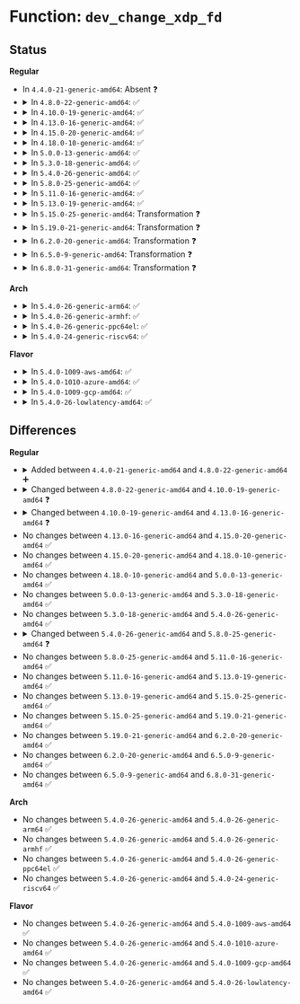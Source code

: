 # Function: <code>dev_change_xdp_fd</code>

## Status
<b>Regular</b>
<ul>
<li>
In <code>4.4.0-21-generic-amd64</code>: Absent ❓
</li>
<li>
<details>
<summary>In <code>4.8.0-22-generic-amd64</code>: ✅</summary>

```c
int dev_change_xdp_fd(struct net_device * dev, int fd)
```

```json
{
  "name": "dev_change_xdp_fd",
  "collision_type": "Unique Global",
  "inline_type": "No",
  "funcs": [
    {
      "addr": 18446744071586701920,
      "name": "dev_change_xdp_fd",
      "external": true,
      "loc": "net/core/dev.c:6638",
      "file": "net/core/dev.c",
      "inline": "seen, unknown",
      "caller_inline": [],
      "caller_func": [
        "net/core/rtnetlink.c:do_setlink"
      ]
    }
  ],
  "symbols": [
    {
      "addr": 18446744071586701920,
      "name": "dev_change_xdp_fd",
      "section": ".text",
      "bind": "STB_GLOBAL",
      "size": 200
    }
  ]
}
```
</details>
</li>
<li>
<details>
<summary>In <code>4.10.0-19-generic-amd64</code>: ✅</summary>

```c
int dev_change_xdp_fd(struct net_device * dev, int fd, u32 flags)
```

```json
{
  "name": "dev_change_xdp_fd",
  "collision_type": "Unique Global",
  "inline_type": "No",
  "funcs": [
    {
      "addr": 18446744071586888160,
      "name": "dev_change_xdp_fd",
      "external": true,
      "loc": "net/core/dev.c:6792",
      "file": "net/core/dev.c",
      "inline": "seen, unknown",
      "caller_inline": [],
      "caller_func": [
        "net/core/rtnetlink.c:do_setlink"
      ]
    }
  ],
  "symbols": [
    {
      "addr": 18446744071586888160,
      "name": "dev_change_xdp_fd",
      "section": ".text",
      "bind": "STB_GLOBAL",
      "size": 334
    }
  ]
}
```
</details>
</li>
<li>
<details>
<summary>In <code>4.13.0-16-generic-amd64</code>: ✅</summary>

```c
int dev_change_xdp_fd(struct net_device * dev, struct netlink_ext_ack * extack, int fd, u32 flags)
```

```json
{
  "name": "dev_change_xdp_fd",
  "collision_type": "Unique Global",
  "inline_type": "No",
  "funcs": [
    {
      "addr": 18446744071587047360,
      "name": "dev_change_xdp_fd",
      "external": true,
      "loc": "net/core/dev.c:6992",
      "file": "net/core/dev.c",
      "inline": "seen, unknown",
      "caller_inline": [],
      "caller_func": [
        "net/core/rtnetlink.c:do_setlink"
      ]
    }
  ],
  "symbols": [
    {
      "addr": 18446744071587047360,
      "name": "dev_change_xdp_fd",
      "section": ".text",
      "bind": "STB_GLOBAL",
      "size": 484
    }
  ]
}
```
</details>
</li>
<li>
<details>
<summary>In <code>4.15.0-20-generic-amd64</code>: ✅</summary>

```c
int dev_change_xdp_fd(struct net_device * dev, struct netlink_ext_ack * extack, int fd, u32 flags)
```

```json
{
  "name": "dev_change_xdp_fd",
  "collision_type": "Unique Global",
  "inline_type": "No",
  "funcs": [
    {
      "addr": 18446744071587547872,
      "name": "dev_change_xdp_fd",
      "external": true,
      "loc": "net/core/dev.c:7156",
      "file": "net/core/dev.c",
      "inline": "seen, unknown",
      "caller_inline": [],
      "caller_func": [
        "net/core/rtnetlink.c:do_setlink"
      ]
    }
  ],
  "symbols": [
    {
      "addr": 18446744071587547872,
      "name": "dev_change_xdp_fd",
      "section": ".text",
      "bind": "STB_GLOBAL",
      "size": 599
    }
  ]
}
```
</details>
</li>
<li>
<details>
<summary>In <code>4.18.0-10-generic-amd64</code>: ✅</summary>

```c
int dev_change_xdp_fd(struct net_device * dev, struct netlink_ext_ack * extack, int fd, u32 flags)
```

```json
{
  "name": "dev_change_xdp_fd",
  "collision_type": "Unique Global",
  "inline_type": "No",
  "funcs": [
    {
      "addr": 18446744071587851792,
      "name": "dev_change_xdp_fd",
      "external": true,
      "loc": "net/core/dev.c:7349",
      "file": "net/core/dev.c",
      "inline": "seen, unknown",
      "caller_inline": [],
      "caller_func": [
        "net/core/rtnetlink.c:do_setlink"
      ]
    }
  ],
  "symbols": [
    {
      "addr": 18446744071587851792,
      "name": "dev_change_xdp_fd",
      "section": ".text",
      "bind": "STB_GLOBAL",
      "size": 624
    }
  ]
}
```
</details>
</li>
<li>
<details>
<summary>In <code>5.0.0-13-generic-amd64</code>: ✅</summary>

```c
int dev_change_xdp_fd(struct net_device * dev, struct netlink_ext_ack * extack, int fd, u32 flags)
```

```json
{
  "name": "dev_change_xdp_fd",
  "collision_type": "Unique Global",
  "inline_type": "No",
  "funcs": [
    {
      "addr": 18446744071587992256,
      "name": "dev_change_xdp_fd",
      "external": true,
      "loc": "net/core/dev.c:7972",
      "file": "net/core/dev.c",
      "inline": "seen, unknown",
      "caller_inline": [],
      "caller_func": [
        "net/core/rtnetlink.c:do_setlink"
      ]
    }
  ],
  "symbols": [
    {
      "addr": 18446744071587992256,
      "name": "dev_change_xdp_fd",
      "section": ".text",
      "bind": "STB_GLOBAL",
      "size": 529
    }
  ]
}
```
</details>
</li>
<li>
<details>
<summary>In <code>5.3.0-18-generic-amd64</code>: ✅</summary>

```c
int dev_change_xdp_fd(struct net_device * dev, struct netlink_ext_ack * extack, int fd, u32 flags)
```

```json
{
  "name": "dev_change_xdp_fd",
  "collision_type": "Unique Global",
  "inline_type": "No",
  "funcs": [
    {
      "addr": 18446744071588303936,
      "name": "dev_change_xdp_fd",
      "external": true,
      "loc": "net/core/dev.c:8069",
      "file": "net/core/dev.c",
      "inline": "seen, unknown",
      "caller_inline": [],
      "caller_func": [
        "net/core/rtnetlink.c:do_setlink"
      ]
    }
  ],
  "symbols": [
    {
      "addr": 18446744071588303936,
      "name": "dev_change_xdp_fd",
      "section": ".text",
      "bind": "STB_GLOBAL",
      "size": 566
    }
  ]
}
```
</details>
</li>
<li>
<details>
<summary>In <code>5.4.0-26-generic-amd64</code>: ✅</summary>

```c
int dev_change_xdp_fd(struct net_device * dev, struct netlink_ext_ack * extack, int fd, u32 flags)
```

```json
{
  "name": "dev_change_xdp_fd",
  "collision_type": "Unique Global",
  "inline_type": "No",
  "funcs": [
    {
      "addr": 18446744071588510464,
      "name": "dev_change_xdp_fd",
      "external": true,
      "loc": "net/core/dev.c:8368",
      "file": "net/core/dev.c",
      "inline": "seen, unknown",
      "caller_inline": [],
      "caller_func": [
        "net/core/rtnetlink.c:do_setlink"
      ]
    }
  ],
  "symbols": [
    {
      "addr": 18446744071588510464,
      "name": "dev_change_xdp_fd",
      "section": ".text",
      "bind": "STB_GLOBAL",
      "size": 617
    }
  ]
}
```
</details>
</li>
<li>
<details>
<summary>In <code>5.8.0-25-generic-amd64</code>: ✅</summary>

```c
int dev_change_xdp_fd(struct net_device * dev, struct netlink_ext_ack * extack, int fd, int expected_fd, u32 flags)
```

```json
{
  "name": "dev_change_xdp_fd",
  "collision_type": "Unique Global",
  "inline_type": "No",
  "funcs": [
    {
      "addr": 18446744071589381696,
      "name": "dev_change_xdp_fd",
      "external": true,
      "loc": "net/core/dev.c:8799",
      "file": "net/core/dev.c",
      "inline": "seen, unknown",
      "caller_inline": [],
      "caller_func": [
        "net/core/rtnetlink.c:do_setlink"
      ]
    }
  ],
  "symbols": [
    {
      "addr": 18446744071589381696,
      "name": "dev_change_xdp_fd",
      "section": ".text",
      "bind": "STB_GLOBAL",
      "size": 753
    }
  ]
}
```
</details>
</li>
<li>
<details>
<summary>In <code>5.11.0-16-generic-amd64</code>: ✅</summary>

```c
int dev_change_xdp_fd(struct net_device * dev, struct netlink_ext_ack * extack, int fd, int expected_fd, u32 flags)
```

```json
{
  "name": "dev_change_xdp_fd",
  "collision_type": "Unique Global",
  "inline_type": "No",
  "funcs": [
    {
      "addr": 18446744071589387968,
      "name": "dev_change_xdp_fd",
      "external": true,
      "loc": "net/core/dev.c:9466",
      "file": "net/core/dev.c",
      "inline": "seen, unknown",
      "caller_inline": [],
      "caller_func": [
        "net/core/rtnetlink.c:do_setlink"
      ]
    }
  ],
  "symbols": [
    {
      "addr": 18446744071589387968,
      "name": "dev_change_xdp_fd",
      "section": ".text",
      "bind": "STB_GLOBAL",
      "size": 552
    }
  ]
}
```
</details>
</li>
<li>
<details>
<summary>In <code>5.13.0-19-generic-amd64</code>: ✅</summary>

```c
int dev_change_xdp_fd(struct net_device * dev, struct netlink_ext_ack * extack, int fd, int expected_fd, u32 flags)
```

```json
{
  "name": "dev_change_xdp_fd",
  "collision_type": "Unique Global",
  "inline_type": "No",
  "funcs": [
    {
      "addr": 18446744071589284832,
      "name": "dev_change_xdp_fd",
      "external": true,
      "loc": "net/core/dev.c:9731",
      "file": "net/core/dev.c",
      "inline": "seen, unknown",
      "caller_inline": [],
      "caller_func": [
        "net/core/rtnetlink.c:do_setlink"
      ]
    }
  ],
  "symbols": [
    {
      "addr": 18446744071589284832,
      "name": "dev_change_xdp_fd",
      "section": ".text",
      "bind": "STB_GLOBAL",
      "size": 552
    }
  ]
}
```
</details>
</li>
<li>
<details>
<summary>In <code>5.15.0-25-generic-amd64</code>: Transformation ❓</summary>

```c
int dev_change_xdp_fd(struct net_device * dev, struct netlink_ext_ack * extack, int fd, int expected_fd, u32 flags)
```

```json
{
  "name": "dev_change_xdp_fd",
  "collision_type": "Unique Global",
  "inline_type": "No",
  "funcs": [
    {
      "addr": 0,
      "name": "dev_change_xdp_fd",
      "external": true,
      "loc": "net/core/dev.c:9738",
      "file": "net/core/dev.c",
      "inline": "seen, unknown",
      "caller_inline": [],
      "caller_func": [
        "net/core/rtnetlink.c:do_setlink"
      ]
    }
  ],
  "symbols": [
    {
      "addr": 18446744071592699709,
      "name": "dev_change_xdp_fd.cold",
      "section": ".text",
      "bind": "STB_LOCAL",
      "size": 27
    },
    {
      "addr": 18446744071590012176,
      "name": "dev_change_xdp_fd",
      "section": ".text",
      "bind": "STB_GLOBAL",
      "size": 562
    }
  ]
}
```
</details>
</li>
<li>
<details>
<summary>In <code>5.19.0-21-generic-amd64</code>: Transformation ❓</summary>

```c
int dev_change_xdp_fd(struct net_device * dev, struct netlink_ext_ack * extack, int fd, int expected_fd, u32 flags)
```

```json
{
  "name": "dev_change_xdp_fd",
  "collision_type": "Unique Global",
  "inline_type": "No",
  "funcs": [
    {
      "addr": 0,
      "name": "dev_change_xdp_fd",
      "external": true,
      "loc": "net/core/dev.c:9476",
      "file": "net/core/dev.c",
      "inline": "seen, unknown",
      "caller_inline": [],
      "caller_func": [
        "net/core/rtnetlink.c:do_setlink"
      ]
    }
  ],
  "symbols": [
    {
      "addr": 18446744071594585958,
      "name": "dev_change_xdp_fd.cold",
      "section": ".text",
      "bind": "STB_LOCAL",
      "size": 27
    },
    {
      "addr": 18446744071591551680,
      "name": "dev_change_xdp_fd",
      "section": ".text",
      "bind": "STB_GLOBAL",
      "size": 530
    }
  ]
}
```
</details>
</li>
<li>
<details>
<summary>In <code>6.2.0-20-generic-amd64</code>: Transformation ❓</summary>

```c
int dev_change_xdp_fd(struct net_device * dev, struct netlink_ext_ack * extack, int fd, int expected_fd, u32 flags)
```

```json
{
  "name": "dev_change_xdp_fd",
  "collision_type": "Unique Global",
  "inline_type": "No",
  "funcs": [
    {
      "addr": 0,
      "name": "dev_change_xdp_fd",
      "external": true,
      "loc": "net/core/dev.c:9463",
      "file": "net/core/dev.c",
      "inline": "seen, unknown",
      "caller_inline": [],
      "caller_func": [
        "net/core/rtnetlink.c:do_setlink"
      ]
    }
  ],
  "symbols": [
    {
      "addr": 18446744071596324882,
      "name": "dev_change_xdp_fd.cold",
      "section": ".text",
      "bind": "STB_LOCAL",
      "size": 27
    },
    {
      "addr": 18446744071593326352,
      "name": "dev_change_xdp_fd",
      "section": ".text",
      "bind": "STB_GLOBAL",
      "size": 530
    }
  ]
}
```
</details>
</li>
<li>
<details>
<summary>In <code>6.5.0-9-generic-amd64</code>: Transformation ❓</summary>

```c
int dev_change_xdp_fd(struct net_device * dev, struct netlink_ext_ack * extack, int fd, int expected_fd, u32 flags)
```

```json
{
  "name": "dev_change_xdp_fd",
  "collision_type": "Unique Global",
  "inline_type": "No",
  "funcs": [
    {
      "addr": 0,
      "name": "dev_change_xdp_fd",
      "external": true,
      "loc": "net/core/dev.c:9475",
      "file": "net/core/dev.c",
      "inline": "seen, unknown",
      "caller_inline": [],
      "caller_func": [
        "net/core/rtnetlink.c:do_setlink"
      ]
    }
  ],
  "symbols": [
    {
      "addr": 18446744071596855116,
      "name": "dev_change_xdp_fd.cold",
      "section": ".text",
      "bind": "STB_LOCAL",
      "size": 27
    },
    {
      "addr": 18446744071593788192,
      "name": "dev_change_xdp_fd",
      "section": ".text",
      "bind": "STB_GLOBAL",
      "size": 518
    }
  ]
}
```
</details>
</li>
<li>
<details>
<summary>In <code>6.8.0-31-generic-amd64</code>: Transformation ❓</summary>

```c
int dev_change_xdp_fd(struct net_device * dev, struct netlink_ext_ack * extack, int fd, int expected_fd, u32 flags)
```

```json
{
  "name": "dev_change_xdp_fd",
  "collision_type": "Unique Global",
  "inline_type": "No",
  "funcs": [
    {
      "addr": 0,
      "name": "dev_change_xdp_fd",
      "external": true,
      "loc": "net/core/dev.c:9595",
      "file": "net/core/dev.c",
      "inline": "seen, unknown",
      "caller_inline": [],
      "caller_func": [
        "net/core/rtnetlink.c:do_setlink"
      ]
    }
  ],
  "symbols": [
    {
      "addr": 18446744071597780124,
      "name": "dev_change_xdp_fd.cold",
      "section": ".text",
      "bind": "STB_LOCAL",
      "size": 27
    },
    {
      "addr": 18446744071594568992,
      "name": "dev_change_xdp_fd",
      "section": ".text",
      "bind": "STB_GLOBAL",
      "size": 515
    }
  ]
}
```
</details>
</li>
</ul>
<b>Arch</b>
<ul>
<li>
<details>
<summary>In <code>5.4.0-26-generic-arm64</code>: ✅</summary>

```c
int dev_change_xdp_fd(struct net_device * dev, struct netlink_ext_ack * extack, int fd, u32 flags)
```

```json
{
  "name": "dev_change_xdp_fd",
  "collision_type": "Unique Global",
  "inline_type": "No",
  "funcs": [
    {
      "addr": 18446603336502044048,
      "name": "dev_change_xdp_fd",
      "external": true,
      "loc": "net/core/dev.c:8368",
      "file": "net/core/dev.c",
      "inline": "seen, unknown",
      "caller_inline": [],
      "caller_func": [
        "net/core/rtnetlink.c:do_setlink"
      ]
    }
  ],
  "symbols": [
    {
      "addr": 18446603336502044048,
      "name": "dev_change_xdp_fd",
      "section": ".text",
      "bind": "STB_GLOBAL",
      "size": 608
    }
  ]
}
```
</details>
</li>
<li>
<details>
<summary>In <code>5.4.0-26-generic-armhf</code>: ✅</summary>

```c
int dev_change_xdp_fd(struct net_device * dev, struct netlink_ext_ack * extack, int fd, u32 flags)
```

```json
{
  "name": "dev_change_xdp_fd",
  "collision_type": "Unique Global",
  "inline_type": "No",
  "funcs": [
    {
      "addr": 3234795788,
      "name": "dev_change_xdp_fd",
      "external": true,
      "loc": "net/core/dev.c:8368",
      "file": "net/core/dev.c",
      "inline": "seen, unknown",
      "caller_inline": [],
      "caller_func": [
        "net/core/rtnetlink.c:do_setlink"
      ]
    }
  ],
  "symbols": [
    {
      "addr": 3234795788,
      "name": "dev_change_xdp_fd",
      "section": ".text",
      "bind": "STB_GLOBAL",
      "size": 656
    }
  ]
}
```
</details>
</li>
<li>
<details>
<summary>In <code>5.4.0-26-generic-ppc64el</code>: ✅</summary>

```c
int dev_change_xdp_fd(struct net_device * dev, struct netlink_ext_ack * extack, int fd, u32 flags)
```

```json
{
  "name": "dev_change_xdp_fd",
  "collision_type": "Unique Global",
  "inline_type": "No",
  "funcs": [
    {
      "addr": 13835058055295491952,
      "name": "dev_change_xdp_fd",
      "external": true,
      "loc": "net/core/dev.c:8368",
      "file": "net/core/dev.c",
      "inline": "seen, unknown",
      "caller_inline": [],
      "caller_func": [
        "net/core/rtnetlink.c:do_setlink"
      ]
    }
  ],
  "symbols": [
    {
      "addr": 13835058055295491952,
      "name": "dev_change_xdp_fd",
      "section": ".text",
      "bind": "STB_GLOBAL",
      "size": 940
    }
  ]
}
```
</details>
</li>
<li>
<details>
<summary>In <code>5.4.0-24-generic-riscv64</code>: ✅</summary>

```c
int dev_change_xdp_fd(struct net_device * dev, struct netlink_ext_ack * extack, int fd, u32 flags)
```

```json
{
  "name": "dev_change_xdp_fd",
  "collision_type": "Unique Global",
  "inline_type": "No",
  "funcs": [
    {
      "addr": 18446743936278330528,
      "name": "dev_change_xdp_fd",
      "external": true,
      "loc": "net/core/dev.c:8368",
      "file": "net/core/dev.c",
      "inline": "seen, unknown",
      "caller_inline": [],
      "caller_func": [
        "net/core/rtnetlink.c:do_setlink"
      ]
    }
  ],
  "symbols": [
    {
      "addr": 18446743936278330528,
      "name": "dev_change_xdp_fd",
      "section": ".text",
      "bind": "STB_GLOBAL",
      "size": 536
    }
  ]
}
```
</details>
</li>
</ul>
<b>Flavor</b>
<ul>
<li>
<details>
<summary>In <code>5.4.0-1009-aws-amd64</code>: ✅</summary>

```c
int dev_change_xdp_fd(struct net_device * dev, struct netlink_ext_ack * extack, int fd, u32 flags)
```

```json
{
  "name": "dev_change_xdp_fd",
  "collision_type": "Unique Global",
  "inline_type": "No",
  "funcs": [
    {
      "addr": 18446744071588117200,
      "name": "dev_change_xdp_fd",
      "external": true,
      "loc": "net/core/dev.c:8368",
      "file": "net/core/dev.c",
      "inline": "seen, unknown",
      "caller_inline": [],
      "caller_func": [
        "net/core/rtnetlink.c:do_setlink"
      ]
    }
  ],
  "symbols": [
    {
      "addr": 18446744071588117200,
      "name": "dev_change_xdp_fd",
      "section": ".text",
      "bind": "STB_GLOBAL",
      "size": 617
    }
  ]
}
```
</details>
</li>
<li>
<details>
<summary>In <code>5.4.0-1010-azure-amd64</code>: ✅</summary>

```c
int dev_change_xdp_fd(struct net_device * dev, struct netlink_ext_ack * extack, int fd, u32 flags)
```

```json
{
  "name": "dev_change_xdp_fd",
  "collision_type": "Unique Global",
  "inline_type": "No",
  "funcs": [
    {
      "addr": 18446744071587830032,
      "name": "dev_change_xdp_fd",
      "external": true,
      "loc": "net/core/dev.c:8368",
      "file": "net/core/dev.c",
      "inline": "seen, unknown",
      "caller_inline": [],
      "caller_func": [
        "net/core/rtnetlink.c:do_setlink"
      ]
    }
  ],
  "symbols": [
    {
      "addr": 18446744071587830032,
      "name": "dev_change_xdp_fd",
      "section": ".text",
      "bind": "STB_GLOBAL",
      "size": 617
    }
  ]
}
```
</details>
</li>
<li>
<details>
<summary>In <code>5.4.0-1009-gcp-amd64</code>: ✅</summary>

```c
int dev_change_xdp_fd(struct net_device * dev, struct netlink_ext_ack * extack, int fd, u32 flags)
```

```json
{
  "name": "dev_change_xdp_fd",
  "collision_type": "Unique Global",
  "inline_type": "No",
  "funcs": [
    {
      "addr": 18446744071588449024,
      "name": "dev_change_xdp_fd",
      "external": true,
      "loc": "net/core/dev.c:8368",
      "file": "net/core/dev.c",
      "inline": "seen, unknown",
      "caller_inline": [],
      "caller_func": [
        "net/core/rtnetlink.c:do_setlink"
      ]
    }
  ],
  "symbols": [
    {
      "addr": 18446744071588449024,
      "name": "dev_change_xdp_fd",
      "section": ".text",
      "bind": "STB_GLOBAL",
      "size": 617
    }
  ]
}
```
</details>
</li>
<li>
<details>
<summary>In <code>5.4.0-26-lowlatency-amd64</code>: ✅</summary>

```c
int dev_change_xdp_fd(struct net_device * dev, struct netlink_ext_ack * extack, int fd, u32 flags)
```

```json
{
  "name": "dev_change_xdp_fd",
  "collision_type": "Unique Global",
  "inline_type": "No",
  "funcs": [
    {
      "addr": 18446744071588585936,
      "name": "dev_change_xdp_fd",
      "external": true,
      "loc": "net/core/dev.c:8368",
      "file": "net/core/dev.c",
      "inline": "seen, unknown",
      "caller_inline": [],
      "caller_func": [
        "net/core/rtnetlink.c:do_setlink"
      ]
    }
  ],
  "symbols": [
    {
      "addr": 18446744071588585936,
      "name": "dev_change_xdp_fd",
      "section": ".text",
      "bind": "STB_GLOBAL",
      "size": 617
    }
  ]
}
```
</details>
</li>
</ul>

## Differences
<b>Regular</b>
<ul>
<li>
<details>
<summary>Added between <code>4.4.0-21-generic-amd64</code> and <code>4.8.0-22-generic-amd64</code> ➕</summary>

```c
int dev_change_xdp_fd(struct net_device * dev, int fd)
```
</details>
</li>
<li>
<details>
<summary>Changed between <code>4.8.0-22-generic-amd64</code> and <code>4.10.0-19-generic-amd64</code> ❓</summary>
<ul>
<li>
<b>Param added. </b>
<code>u32 flags</code>
</li>
</ul>
</details>
</li>
<li>
<details>
<summary>Changed between <code>4.10.0-19-generic-amd64</code> and <code>4.13.0-16-generic-amd64</code> ❓</summary>
<ul>
<li>
<b>Param added. </b>
<code>struct netlink_ext_ack * extack</code>
</li>
<li>
<b>Param reordered. </b>
<code>dev, fd, flags</code> ➡️ <code>dev, extack, fd, flags</code>
</li>
</ul>
</details>
</li>
<li>
No changes between <code>4.13.0-16-generic-amd64</code> and <code>4.15.0-20-generic-amd64</code> ✅
</li>
<li>
No changes between <code>4.15.0-20-generic-amd64</code> and <code>4.18.0-10-generic-amd64</code> ✅
</li>
<li>
No changes between <code>4.18.0-10-generic-amd64</code> and <code>5.0.0-13-generic-amd64</code> ✅
</li>
<li>
No changes between <code>5.0.0-13-generic-amd64</code> and <code>5.3.0-18-generic-amd64</code> ✅
</li>
<li>
No changes between <code>5.3.0-18-generic-amd64</code> and <code>5.4.0-26-generic-amd64</code> ✅
</li>
<li>
<details>
<summary>Changed between <code>5.4.0-26-generic-amd64</code> and <code>5.8.0-25-generic-amd64</code> ❓</summary>
<ul>
<li>
<b>Param added. </b>
<code>int expected_fd</code>
</li>
<li>
<b>Param reordered. </b>
<code>dev, extack, fd, flags</code> ➡️ <code>dev, extack, fd, expected_fd, flags</code>
</li>
</ul>
</details>
</li>
<li>
No changes between <code>5.8.0-25-generic-amd64</code> and <code>5.11.0-16-generic-amd64</code> ✅
</li>
<li>
No changes between <code>5.11.0-16-generic-amd64</code> and <code>5.13.0-19-generic-amd64</code> ✅
</li>
<li>
No changes between <code>5.13.0-19-generic-amd64</code> and <code>5.15.0-25-generic-amd64</code> ✅
</li>
<li>
No changes between <code>5.15.0-25-generic-amd64</code> and <code>5.19.0-21-generic-amd64</code> ✅
</li>
<li>
No changes between <code>5.19.0-21-generic-amd64</code> and <code>6.2.0-20-generic-amd64</code> ✅
</li>
<li>
No changes between <code>6.2.0-20-generic-amd64</code> and <code>6.5.0-9-generic-amd64</code> ✅
</li>
<li>
No changes between <code>6.5.0-9-generic-amd64</code> and <code>6.8.0-31-generic-amd64</code> ✅
</li>
</ul>
<b>Arch</b>
<ul>
<li>
No changes between <code>5.4.0-26-generic-amd64</code> and <code>5.4.0-26-generic-arm64</code> ✅
</li>
<li>
No changes between <code>5.4.0-26-generic-amd64</code> and <code>5.4.0-26-generic-armhf</code> ✅
</li>
<li>
No changes between <code>5.4.0-26-generic-amd64</code> and <code>5.4.0-26-generic-ppc64el</code> ✅
</li>
<li>
No changes between <code>5.4.0-26-generic-amd64</code> and <code>5.4.0-24-generic-riscv64</code> ✅
</li>
</ul>
<b>Flavor</b>
<ul>
<li>
No changes between <code>5.4.0-26-generic-amd64</code> and <code>5.4.0-1009-aws-amd64</code> ✅
</li>
<li>
No changes between <code>5.4.0-26-generic-amd64</code> and <code>5.4.0-1010-azure-amd64</code> ✅
</li>
<li>
No changes between <code>5.4.0-26-generic-amd64</code> and <code>5.4.0-1009-gcp-amd64</code> ✅
</li>
<li>
No changes between <code>5.4.0-26-generic-amd64</code> and <code>5.4.0-26-lowlatency-amd64</code> ✅
</li>
</ul>
